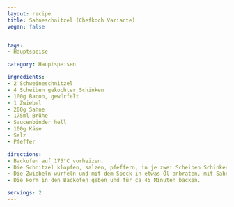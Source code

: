 ```yaml
---
layout: recipe
title: Sahneschnitzel (Chefkoch Variante)
vegan: false


tags:
- Hauptspeise

category: Hauptspeisen

ingredients:
- 2 Schweineschnitzel
- 4 Scheiben gekochter Schinken
- 100g Bacon, gewürfelt
- 1 Zwiebel
- 200g Sahne
- 175ml Brühe
- Saucenbinder hell
- 100g Käse
- Salz
- Pfeffer

directions:
- Backofen auf 175°C vorheizen.
- Die Schnitzel klopfen, salzen, pfeffern, in je zwei Scheiben Schinken einwickeln und mit der Naht nach unten in eine feuerfeste Form legen.
- Die Zwiebeln würfeln und mit dem Speck in etwas Öl anbraten, mit Sahne und Brühe aufgießen, etwas abbinden, würzen und über die Schnitzel gießen. Den Käse reiben und darüber streuen.
- Die Form in den Backofen geben und für ca 45 Minuten backen.

servings: 2
---
```

